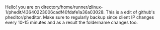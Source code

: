 Hello! you are on directory/home/runner/zlinux-1/phedit/43640223006cadf40fdafe1a36a03028. This is a edit of github's pheditor/pheditor.
Make sure to regularly backup since client IP changes every 10-15 minutes and as a result the foldername changes too.